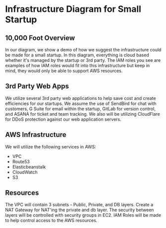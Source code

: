 # Infrastructure Diagram for Small Startup



## 10,000 Foot Overview

In our diagram, we show a demo of how we suggest the infrastructure could be made for a small startup. In this diagram, everything is cloud based whether it's managed by the startup or 3rd party. The IAM roles you see are examples of how IAM roles would fit into this infrastructure but keep in mind, they would only be able to support AWS resources.

## 3rd Party Web Apps

We utilize several 3rd party web applications to help save cost and create efficiencies for our startups. We assume the use of SendBird for chat with customers, G Suite for email within the startup, GitLab for version control, and ASANA for ticket and team tracking. We also will be utilizing CloudFlare for DDoS protection against our web application servers.


## AWS Infrastructure

We will utilize the following services in AWS:

- VPC
- Route53
- Elasticbeanstalk
- CloudWatch
- S3

## Resources

The VPC will contain 3 subnets - Public, Private, and DB layers. Create a NAT Gateway for NAT'ing the private and db layer. The security between layers will be controlled with security groups in EC2. IAM Roles will be made to help control access to the AWS resources.